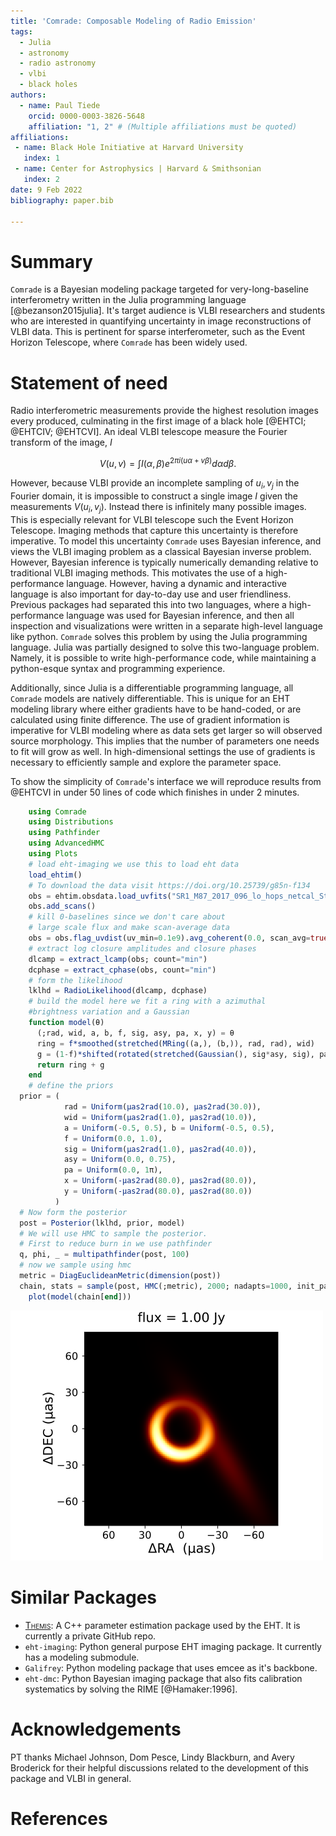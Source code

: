 ```yaml
---
title: 'Comrade: Composable Modeling of Radio Emission'
tags:
  - Julia
  - astronomy
  - radio astronomy
  - vlbi
  - black holes
authors:
  - name: Paul Tiede
    orcid: 0000-0003-3826-5648
    affiliation: "1, 2" # (Multiple affiliations must be quoted)
affiliations:
 - name: Black Hole Initiative at Harvard University
   index: 1
 - name: Center for Astrophysics | Harvard & Smithsonian
   index: 2
date: 9 Feb 2022
bibliography: paper.bib

---
```


# Summary

`Comrade` is a Bayesian modeling package targeted for very-long-baseline interferometry written in the Julia programming language [@bezanson2015julia]. It's target audience is VLBI researchers and students who are interested in quantifying uncertainty in image reconstructions of VLBI data.
This is pertinent for sparse interferometer, such as the Event Horizon Telescope, where `Comrade` has been widely used.

# Statement of need

Radio interferometric measurements provide the highest resolution images every produced, culminating in the first image of a black hole [@EHTCI; @EHTCIV; @EHTCVI].
An ideal VLBI telescope measure the Fourier transform of the image, $I$

$$
V(u,v) = \int I(\alpha, \beta) e^{2\pi i (u\alpha + v\beta)}d\alpha d\beta.
$$

However, because VLBI provide an incomplete sampling of $u_i, v_j$ in the Fourier domain, it is impossible to construct a single image $I$ given the measurements $V(u_i, v_j)$. Instead there is infinitely many possible images. This is especially relevant for VLBI telescope such the Event Horizon Telescope. Imaging methods that capture this uncertainty is therefore imperative. To model this uncertainty `Comrade` uses Bayesian inference, and views the VLBI imaging problem as a classical Bayesian inverse problem. However, Bayesian inference is typically numerically demanding relative to traditional VLBI imaging methods. This motivates the use of a high-performance language. However, having a dynamic and interactive language is also important for day-to-day use and user friendliness. Previous packages had separated this into two languages, where a high-performance language was used for Bayesian inference, and then all inspection and visualizations were written in a separate high-level language like python. `Comrade` solves this problem by using the Julia programming language. Julia was partially designed to solve this two-language problem. Namely, it is possible to write high-performance code, while maintaining a python-esque syntax and programming experience.

Additionally, since Julia is a differentiable programming language, all `Comrade` models are natively differentiable. This is unique for an EHT modeling library where either gradients have to be hand-coded, or are calculated using finite difference. The use of gradient information is imperative for VLBI modeling where as data sets get larger so will observed source morphology. This implies that the number of parameters one needs to fit will grow as well. In high-dimensional settings the use of gradients is necessary to efficiently sample and explore the parameter space.

To show the simplicity of `Comrade`'s interface we will reproduce results from @EHTCVI in under 50 lines of code which finishes in under 2 minutes.

```julia
    using Comrade
    using Distributions
    using Pathfinder
    using AdvancedHMC
    using Plots
    # load eht-imaging we use this to load eht data
    load_ehtim()
    # To download the data visit https://doi.org/10.25739/g85n-f134
    obs = ehtim.obsdata.load_uvfits("SR1_M87_2017_096_lo_hops_netcal_StokesI.uvfits")
    obs.add_scans()
    # kill 0-baselines since we don't care about 
    # large scale flux and make scan-average data
    obs = obs.flag_uvdist(uv_min=0.1e9).avg_coherent(0.0, scan_avg=true)
    # extract log closure amplitudes and closure phases
    dlcamp = extract_lcamp(obs; count="min")
    dcphase = extract_cphase(obs, count="min")
    # form the likelihood
    lklhd = RadioLikelihood(dlcamp, dcphase)
    # build the model here we fit a ring with a azimuthal 
    #brightness variation and a Gaussian
    function model(θ)
      (;rad, wid, a, b, f, sig, asy, pa, x, y) = θ
      ring = f*smoothed(stretched(MRing((a,), (b,)), rad, rad), wid)
      g = (1-f)*shifted(rotated(stretched(Gaussian(), sig*asy, sig), pa), x, y)
      return ring + g
    end
    # define the priors
  prior = (
            rad = Uniform(μas2rad(10.0), μas2rad(30.0)),
            wid = Uniform(μas2rad(1.0), μas2rad(10.0)),
            a = Uniform(-0.5, 0.5), b = Uniform(-0.5, 0.5),
            f = Uniform(0.0, 1.0),
            sig = Uniform(μas2rad(1.0), μas2rad(40.0)),
            asy = Uniform(0.0, 0.75),
            pa = Uniform(0.0, 1π),
            x = Uniform(-μas2rad(80.0), μas2rad(80.0)),
            y = Uniform(-μas2rad(80.0), μas2rad(80.0))
          )
  # Now form the posterior
  post = Posterior(lklhd, prior, model)
  # We will use HMC to sample the posterior.
  # First to reduce burn in we use pathfinder
  q, phi, _ = multipathfinder(post, 100)
  # now we sample using hmc
  metric = DiagEuclideanMetric(dimension(post))
  chain, stats = sample(post, HMC(;metric), 2000; nadapts=1000, init_params=phi[1])
    plot(model(chain[end]))    
```

![Image of M 87 from `Comrade`](blackhole.png)


# Similar Packages

- [<span style="font-variant:small-caps;">Themis</span>](themis): A C++ parameter estimation package used by the EHT. It is currently a private GitHub repo. 
- `eht-imaging`: Python general purpose EHT imaging package. It currently has a modeling submodule.
- `Galifrey`: Python modeling package that uses emcee as it's backbone.
- `eht-dmc`: Python Bayesian imaging package that also fits calibration systematics by solving the RIME [@Hamaker:1996].

# Acknowledgements

PT thanks Michael Johnson, Dom Pesce, Lindy Blackburn, and Avery Broderick for their helpful discussions related to the development of this package and VLBI in general.

# References